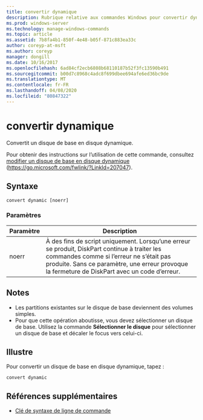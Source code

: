 ```yaml
---
title: convertir dynamique
description: Rubrique relative aux commandes Windows pour convertir dynamique, qui convertit un disque de base en disque dynamique.
ms.prod: windows-server
ms.technology: manage-windows-commands
ms.topic: article
ms.assetid: 7b8fa4b1-850f-4e48-b05f-871c883ea33c
author: coreyp-at-msft
ms.author: coreyp
manager: dongill
ms.date: 10/16/2017
ms.openlocfilehash: 6ad84cf2ecb6808b68110187b52f3fc13590b491
ms.sourcegitcommit: b00d7c8968c4adc8f699dbee694afe6ed36bc9de
ms.translationtype: MT
ms.contentlocale: fr-FR
ms.lasthandoff: 04/08/2020
ms.locfileid: "80847322"
---
```

# <a name="convert-dynamic"></a>convertir dynamique

Convertit un disque de base en disque dynamique.

Pour obtenir des instructions sur l’utilisation de cette commande, consultez [modifier un disque de base en disque dynamique](https://go.microsoft.com/fwlink/?LinkId=207047) (https://go.microsoft.com/fwlink/?LinkId=207047).

## <a name="syntax"></a>Syntaxe

```
convert dynamic [noerr]
```

### <a name="parameters"></a>Paramètres

|Paramètre|Description|
|---------|-----------|
|noerr|À des fins de script uniquement. Lorsqu’une erreur se produit, DiskPart continue à traiter les commandes comme si l’erreur ne s’était pas produite. Sans ce paramètre, une erreur provoque la fermeture de DiskPart avec un code d’erreur.|

## <a name="remarks"></a>Notes

-   Les partitions existantes sur le disque de base deviennent des volumes simples.
-   Pour que cette opération aboutisse, vous devez sélectionner un disque de base. Utilisez la commande **Sélectionner le disque** pour sélectionner un disque de base et décaler le focus vers celui-ci.

## <a name="examples"></a><a name=BKMK_examples></a>Illustre

Pour convertir un disque de base en disque dynamique, tapez :
```
convert dynamic
```

## <a name="additional-references"></a>Références supplémentaires

- [Clé de syntaxe de ligne de commande](command-line-syntax-key.md)

